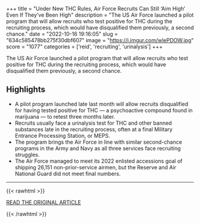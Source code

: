 +++
title = "Under New THC Rules, Air Force Recruits Can Still ‘Aim High’ Even If They’ve Been High"
description = "The US Air Force launched a pilot program that will allow recruits who test positive for THC during the recruiting process, which would have disqualified them previously, a second chance."
date = "2022-10-16 19:16:05"
slug = "634c585478bb275f30dbf607"
image = "https://i.imgur.com/wlePDOW.jpg"
score = "1077"
categories = ['reid', 'recruiting', 'urinalysis']
+++

The US Air Force launched a pilot program that will allow recruits who test positive for THC during the recruiting process, which would have disqualified them previously, a second chance.

## Highlights

- A pilot program launched late last month will allow recruits disqualified for having tested positive for THC — a psychoactive compound found in marijuana — to retest three months later.
- Recruits usually face a urinalysis test for THC and other banned substances late in the recruiting process, often at a final Military Entrance Processing Station, or MEPS.
- The program brings the Air Force in line with similar second-chance programs in the Army and Navy as all three services face recruiting struggles.
- The Air Force managed to meet its 2022 enlisted accessions goal of shipping 26,151 non-prior-service airmen, but the Reserve and Air National Guard did not meet final numbers.

---

{{< rawhtml >}}
  <p class="article-category">
    <a target="_blank" href="https://www.coffeeordie.com/aim-high-thc">READ THE ORIGINAL ARTICLE</a>
  </p>
{{< /rawhtml >}}
